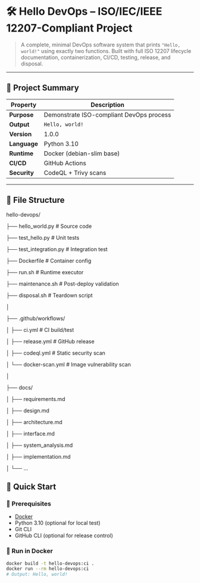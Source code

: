 # 🛠️ Hello DevOps – ISO/IEC/IEEE 12207-Compliant Project

> A complete, minimal DevOps software system that prints `"Hello, world!"` using exactly two functions.
> Built with full ISO 12207 lifecycle documentation, containerization, CI/CD, testing, release, and disposal.

---

## 📌 Project Summary

| Property           | Description                             |
|--------------------|------------------------------------------|
| **Purpose**        | Demonstrate ISO-compliant DevOps process |
| **Output**         | `Hello, world!`                          |
| **Version**        | 1.0.0                                    |
| **Language**       | Python 3.10                              |
| **Runtime**        | Docker (debian-slim base)                |
| **CI/CD**          | GitHub Actions                           |
| **Security**       | CodeQL + Trivy scans                     |

---

## 📁 File Structure

hello-devops/

├── hello_world.py          # Source code

├── test_hello.py           # Unit tests

├── test_integration.py     # Integration test

├── Dockerfile              # Container config

├── run.sh                  # Runtime executor

├── maintenance.sh          # Post-deploy validation

├── disposal.sh             # Teardown script

│

├── .github/workflows/

│   ├── ci.yml              # CI build/test

│   ├── release.yml         # GitHub release

│   ├── codeql.yml          # Static security scan

│   └── docker-scan.yml     # Image vulnerability scan

│

├── docs/

│   ├── requirements.md

│   ├── design.md

│   ├── architecture.md

│   ├── interface.md

│   ├── system_analysis.md

│   ├── implementation.md

│   └── ...

## 🚀 Quick Start

### 🔧 Prerequisites

- [Docker](https://docs.docker.com/)
- Python 3.10 (optional for local test)
- Git CLI
- GitHub CLI (optional for release control)

### 🐳 Run in Docker

```bash
docker build -t hello-devops:ci .
docker run --rm hello-devops:ci
# Output: Hello, world!